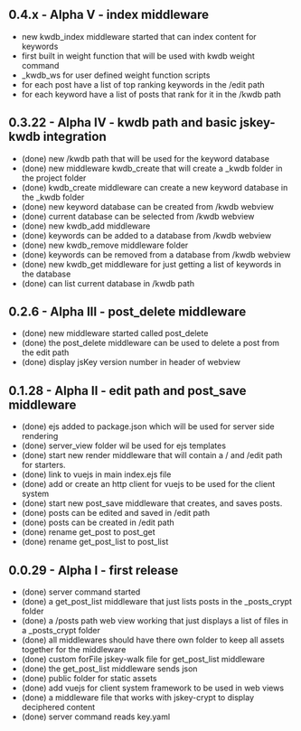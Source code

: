 ## 0.4.x - Alpha V - index middleware
  * new kwdb_index middleware started that can index content for keywords
  * first built in weight function that will be used with kwdb weight command
  * \_kwdb_ws for user defined weight function scripts
  * for each post have a list of top ranking keywords in the /edit path
  * for each keyword have a list of posts that rank for it in the /kwdb path

## 0.3.22 - Alpha IV - kwdb path and basic jskey-kwdb integration
  * (done) new /kwdb path that will be used for the keyword database
  * (done) new middleware kwdb_create that will create a _kwdb folder in the project folder
  * (done) kwdb_create middleware can create a new keyword database in the _kwdb folder
  * (done) new keyword database can be created from /kwdb webview
  * (done) current database can be selected from /kwdb webview
  * (done) new kwdb_add middleware 
  * (done) keywords can be added to a database from /kwdb webview
  * (done) new kwdb_remove middleware folder
  * (done) keywords can be removed from a database from /kwdb webview
  * (done) new kwdb_get middleware for just getting a list of keywords in the database
  * (done) can list current database in /kwdb path

## 0.2.6 - Alpha III - post_delete middleware
  * (done) new middleware started called post_delete
  * (done) the post_delete middleware can be used to delete a post from the edit path
  * (done) display jsKey version number in header of webview

## 0.1.28 - Alpha II - edit path and post_save middleware
  * (done) ejs added to package.json which will be used for server side rendering
  * (done) server_view folder wil be used for ejs templates
  * (done) start new render middleware that will contain a / and /edit path for starters.
  * (done) link to vuejs in main index.ejs file
  * (done) add or create an http client for vuejs to be used for the client system
  * (done) start new post_save middleware that creates, and saves posts.
  * (done) posts can be edited and saved in /edit path
  * (done) posts can be created in /edit path
  * (done) rename get_post to post_get
  * (done) rename get_post_list to post_list
  
## 0.0.29 - Alpha I - first release
  * (done) server command started
  * (done) a get_post_list middleware that just lists posts in the _posts_crypt folder
  * (done) a /posts path web view working that just displays a list of files in a _posts_crypt folder
  * (done) all middlewares should have there own folder to keep all assets together for the middleware
  * (done) custom forFile jskey-walk file for get_post_list middleware
  * (done) the get_post_list middleware sends json
  * (done) public folder for static assets
  * (done) add vuejs for client system framework to be used in web views
  * (done) a middleware file that works with jskey-crypt to display deciphered content
  * (done) server command reads key.yaml

